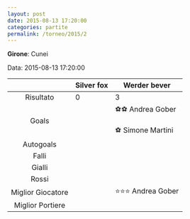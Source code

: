 ```yaml
---
layout: post
date: 2015-08-13 17:20:00
categories: partite
permalink: /torneo/2015/2
---
```

**Girone**: Cunei

Data: 2015-08-13 17:20:00

| | Silver fox | Werder bever |
|:-----:|-----|-----|
Risultato|0|3
Goals||⚽⚽ Andrea Gober<br/><br/>⚽ Simone Martini<br/>
Autogoals||
Falli||
Gialli||
Rossi||
Miglior Giocatore||⭐⭐⭐ Andrea Gober<br/>
Miglior Portiere||